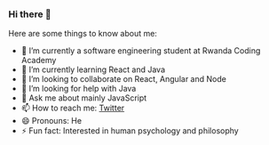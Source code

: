 ### Hi there 👋

Here are some things to know about me:

- 🔭 I’m currently a software engineering student at Rwanda Coding Academy
- 🌱 I’m currently learning React and Java
- 👯 I’m looking to collaborate on React, Angular and Node
- 🤔 I’m looking for help with Java
- 💬 Ask me about mainly JavaScript
- 📫 How to reach me: [Twitter](twitter.com/MfitumukizaPet4)
- 😄 Pronouns: He
- ⚡ Fun fact: Interested in human psychology and philosophy
